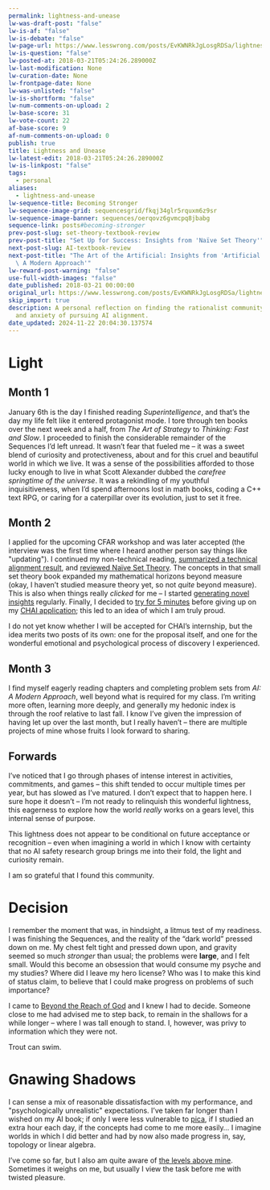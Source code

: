 ```yaml
---
permalink: lightness-and-unease
lw-was-draft-post: "false"
lw-is-af: "false"
lw-is-debate: "false"
lw-page-url: https://www.lesswrong.com/posts/EvKWNRkJgLosgRDSa/lightness-and-unease
lw-is-question: "false"
lw-posted-at: 2018-03-21T05:24:26.289000Z
lw-last-modification: None
lw-curation-date: None
lw-frontpage-date: None
lw-was-unlisted: "false"
lw-is-shortform: "false"
lw-num-comments-on-upload: 2
lw-base-score: 31
lw-vote-count: 22
af-base-score: 9
af-num-comments-on-upload: 0
publish: true
title: Lightness and Unease
lw-latest-edit: 2018-03-21T05:24:26.289000Z
lw-is-linkpost: "false"
tags:
  - personal
aliases:
  - lightness-and-unease
lw-sequence-title: Becoming Stronger
lw-sequence-image-grid: sequencesgrid/fkqj34glr5rquxm6z9sr
lw-sequence-image-banner: sequences/oerqovz6gvmcpq8jbabg
sequence-link: posts#becoming-stronger
prev-post-slug: set-theory-textbook-review
prev-post-title: "Set Up for Success: Insights from 'Naïve Set Theory'"
next-post-slug: AI-textbook-review
next-post-title: "The Art of the Artificial: Insights from 'Artificial Intelligence:\
  \ A Modern Approach'"
lw-reward-post-warning: "false"
use-full-width-images: "false"
date_published: 2018-03-21 00:00:00
original_url: https://www.lesswrong.com/posts/EvKWNRkJgLosgRDSa/lightness-and-unease
skip_import: true
description: A personal reflection on finding the rationalist community and the joy
  and anxiety of pursuing AI alignment.
date_updated: 2024-11-22 20:04:30.137574
---
```





# Light

## Month 1

January 6th is the day I finished reading _Superintelligence_, and that’s the day my life felt like it entered protagonist mode. I tore through ten books over the next week and a half, from _The Art of Strategy_ to _Thinking: Fast and Slow_. I proceeded to finish the considerable remainder of the Sequences I’d left unread. It wasn’t fear that fueled me – it was a sweet blend of curiosity and protectiveness, about and for this cruel and beautiful world in which we live. It was a sense of the possibilities afforded to those lucky enough to live in what Scott Alexander dubbed the _carefree springtime of the universe_. It was a rekindling of my youthful inquisitiveness, when I’d spend afternoons lost in math books, coding a C++ text RPG, or caring for a caterpillar over its evolution, just to set it free.

## Month 2

I applied for the upcoming CFAR workshop and was later accepted (the interview was the first time where I heard another person say things like "updating"). I continued my non-technical reading, [summarized a technical alignment result](/toy-instrumental-convergence-paper-walkthrough), and [reviewed Naïve Set Theory](/set-theory-textbook-review). The concepts in that small set theory book expanded my mathematical horizons beyond measure (okay, I haven’t studied measure theory yet, so not _quite_ beyond measure). This is also when things really _clicked_ for me – I started [generating novel insights](/how-to-dissolve-it) regularly. Finally, I decided to [try for 5 minutes](https://www.readthesequences.com/UseTheTryHarderLuke) before giving up on my [CHAI application](http://humancompatible.ai/jobs); this led to an idea of which I am truly proud.

I do not yet know whether I will be accepted for CHAI’s internship, but the idea merits two posts of its own: one for the proposal itself, and one for the wonderful emotional and psychological process of discovery I experienced.

## Month 3

I find myself eagerly reading chapters and completing problem sets from _AI: A Modern Approach_, well beyond what is required for my class. I’m writing more often, learning more deeply, and generally my hedonic index is through the roof relative to last fall. I know I’ve given the impression of having let up over the last month, but I really haven’t – there are multiple projects of mine whose fruits I look forward to sharing.

## Forwards

I’ve noticed that I go through phases of intense interest in activities, commitments, and games – this shift tended to occur multiple times per year, but has slowed as I’ve matured. I don’t expect that to happen here. I sure hope it doesn’t – I’m not ready to relinquish this wonderful lightness, this eagerness to explore how the world _really_ works on a gears level, this internal sense of purpose.

This lightness does not appear to be conditional on future acceptance or recognition – even when imagining a world in which I know with certainty that no AI safety research group brings me into their fold, the light and curiosity remain.

I am so grateful that I found this community.

# Decision

I remember the moment that was, in hindsight, a litmus test of my readiness. I was finishing the Sequences, and the reality of the “dark world” pressed down on me. My chest felt tight and pressed down upon, and gravity seemed so much _stronger_ than usual; the problems were **large**, and I felt small. Would this become an obsession that would consume my psyche and my studies? Where did I leave my hero license? Who was I to make this kind of status claim, to believe that I could make progress on problems of such importance?

I came to [Beyond the Reach of God](https://www.lesswrong.com/posts/sYgv4eYH82JEsTD34/beyond-the-reach-of-god) and I knew I had to decide. Someone close to me had advised me to step back, to remain in the shallows for a while longer – where I was tall enough to stand. I, however, was privy to information which they were not.

Trout can swim.

# Gnawing Shadows

I can sense a mix of reasonable dissatisfaction with my performance, and "psychologically unrealistic" expectations. I’ve taken far longer than I wished on my AI book; if only I were less vulnerable to [pica](http://lesswrong.com/lw/15w/experiential_pica/), if I studied an extra hour each day, if the concepts had come to me more easily… I imagine worlds in which I did better and had by now also made progress in, say, topology or linear algebra.

I’ve come so far, but I also am quite aware of [the levels above mine](https://www.readthesequences.com/TheLevelAboveMine). Sometimes it weighs on me, but usually I view the task before me with twisted pleasure.
